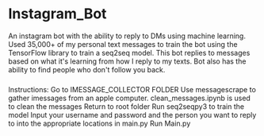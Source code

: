 # Instagram_Bot
An instagram bot with the ability to reply to DMs using machine learning. Used 35,000+ of my personal text messages to train the bot using the TensorFlow library to train a seq2seq model. This bot replies to messages based on what it's learning from how I reply to my texts. Bot also has the ability to find people who don't follow you back.

#####
Instructions:
Go to IMESSAGE_COLLECTOR FOLDER
Use messagescrape to gather imessages from an apple computer. clean_messages.ipynb is used to clean the messages
Return to root folder
Run seq2seqpy3 to train the model
Input your username and password and the person you want to reply to into the appropriate locations in main.py
Run Main.py
